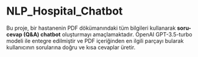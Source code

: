 # NLP_Hospital_Chatbot
Bu proje, bir hastanenin PDF dökümanındaki tüm bilgileri kullanarak **soru-cevap (Q&amp;A) chatbot** oluşturmayı amaçlamaktadır. OpenAI GPT-3.5-turbo modeli ile entegre edilmiştir ve PDF içeriğinden en ilgili parçayı bularak kullanıcının sorularına doğru ve kısa cevaplar üretir.
